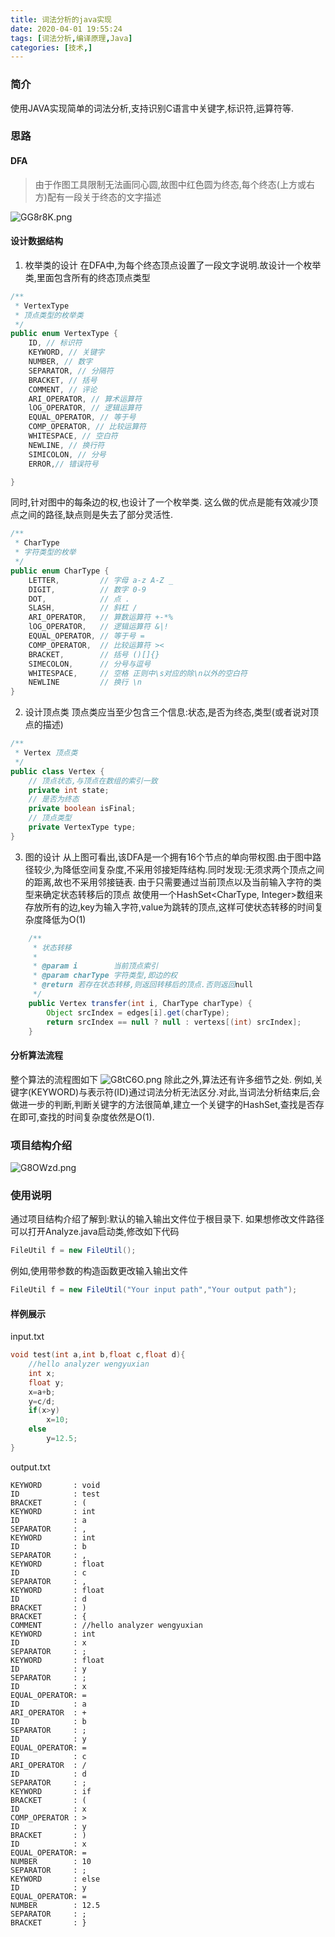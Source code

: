 ```yaml
---
title: 词法分析的java实现
date: 2020-04-01 19:55:24
tags: [词法分析,编译原理,Java]
categories: [技术,]
---
```


### 简介

使用JAVA实现简单的词法分析,支持识别C语言中关键字,标识符,运算符等.

<!--more-->

### 思路

#### DFA

> 由于作图工具限制无法画同心圆,故图中红色圆为终态,每个终态(上方或右方)配有一段关于终态的文字描述

![GG8r8K.png](https://s1.ax1x.com/2020/04/02/GG8r8K.png)

#### 设计数据结构

1. 枚举类的设计
在DFA中,为每个终态顶点设置了一段文字说明.故设计一个枚举类,里面包含所有的终态顶点类型
```java
/**
 * VertexType
 * 顶点类型的枚举类
 */
public enum VertexType {
    ID, // 标识符
    KEYWORD, // 关键字
    NUMBER, // 数字
    SEPARATOR, // 分隔符
    BRACKET, // 括号
    COMMENT, // 评论
    ARI_OPERATOR, // 算术运算符
    lOG_OPERATOR, // 逻辑运算符
    EQUAL_OPERATOR, // 等于号
    COMP_OPERATOR, // 比较运算符
    WHITESPACE, // 空白符
    NEWLINE, // 换行符
    SIMICOLON, // 分号
    ERROR,// 错误符号

}
```
同时,针对图中的每条边的权,也设计了一个枚举类.
这么做的优点是能有效减少顶点之间的路径,缺点则是失去了部分灵活性.
```java
/**
 * CharType
 * 字符类型的枚举
 */
public enum CharType {
    LETTER,         // 字母 a-z A-Z _
    DIGIT,          // 数字 0-9
    DOT,            // 点 .
    SLASH,          // 斜杠 /
    ARI_OPERATOR,   // 算数运算符 +-*%
    lOG_OPERATOR,   // 逻辑运算符 &|!
    EQUAL_OPERATOR, // 等于号 =
    COMP_OPERATOR,  // 比较运算符 ><
    BRACKET,        // 括号 ()[]{}
    SIMECOLON,      // 分号与逗号
    WHITESPACE,     // 空格 正则中\s对应的除\n以外的空白符
    NEWLINE         // 换行 \n
}
```


2. 设计顶点类
顶点类应当至少包含三个信息:状态,是否为终态,类型(或者说对顶点的描述)
``` java
/**
 * Vertex 顶点类
 */
public class Vertex {
    // 顶点状态,与顶点在数组的索引一致
    private int state;
    // 是否为终态
    private boolean isFinal;
    // 顶点类型
    private VertexType type;
}
```

3. 图的设计
从上图可看出,该DFA是一个拥有16个节点的单向带权图.由于图中路径较少,为降低空间复杂度,不采用邻接矩阵结构.同时发现:无须求两个顶点之间的距离,故也不采用邻接链表.
由于只需要通过当前顶点以及当前输入字符的类型来确定状态转移后的顶点
故使用一个HashSet<CharType, Integer>数组来存放所有的边,key为输入字符,value为跳转的顶点,这样可使状态转移的时间复杂度降低为O(1)
```java
    /**
     * 状态转移
     * 
     * @param i        当前顶点索引
     * @param charType 字符类型,即边的权
     * @return 若存在状态转移,则返回转移后的顶点.否则返回null
     */
    public Vertex transfer(int i, CharType charType) {
        Object srcIndex = edges[i].get(charType);
        return srcIndex == null ? null : vertexs[(int) srcIndex];
    }
```

#### 分析算法流程
整个算法的流程图如下
![G8tC6O.png](https://s1.ax1x.com/2020/04/01/G8tC6O.png)
除此之外,算法还有许多细节之处.
例如,关键字(KEYWORD)与表示符(ID)通过词法分析无法区分.对此,当词法分析结束后,会做进一步的判断,判断关键字的方法很简单,建立一个关键字的HashSet,查找是否存在即可,查找的时间复杂度依然是O(1).

### 项目结构介绍
![G8OWzd.png](https://s1.ax1x.com/2020/04/02/G8OWzd.png)

### 使用说明

通过项目结构介绍了解到:默认的输入输出文件位于根目录下.
如果想修改文件路径可以打开Analyze.java启动类,修改如下代码

```java
FileUtil f = new FileUtil();
```

例如,使用带参数的构造函数更改输入输出文件

```java
FileUtil f = new FileUtil("Your input path","Your output path");
```

#### 样例展示

input.txt

``` C
void test(int a,int b,float c,float d){
    //hello analyzer wengyuxian
    int x;
    float y;
    x=a+b;
    y=c/d;
    if(x>y)
        x=10;
    else
        y=12.5;
}
```

output.txt

``` plaintext
KEYWORD       : void      
ID            : test      
BRACKET       : (         
KEYWORD       : int       
ID            : a         
SEPARATOR     : ,         
KEYWORD       : int       
ID            : b         
SEPARATOR     : ,         
KEYWORD       : float     
ID            : c         
SEPARATOR     : ,         
KEYWORD       : float     
ID            : d         
BRACKET       : )         
BRACKET       : {         
COMMENT       : //hello analyzer wengyuxian
KEYWORD       : int       
ID            : x         
SEPARATOR     : ;         
KEYWORD       : float     
ID            : y         
SEPARATOR     : ;         
ID            : x         
EQUAL_OPERATOR: =         
ID            : a         
ARI_OPERATOR  : +         
ID            : b         
SEPARATOR     : ;         
ID            : y         
EQUAL_OPERATOR: =         
ID            : c         
ARI_OPERATOR  : /         
ID            : d         
SEPARATOR     : ;         
KEYWORD       : if        
BRACKET       : (         
ID            : x         
COMP_OPERATOR : >         
ID            : y         
BRACKET       : )         
ID            : x         
EQUAL_OPERATOR: =         
NUMBER        : 10        
SEPARATOR     : ;         
KEYWORD       : else      
ID            : y         
EQUAL_OPERATOR: =         
NUMBER        : 12.5      
SEPARATOR     : ;         
BRACKET       : }         
```
